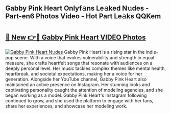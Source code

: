## Gabby Pink Heart Onlyf𝚊ns Le𝚊ked N𝚞des - Part-en6 Photos Video - Hot Part Le𝚊ks QQKem

# <h2><a href="http://ab63021.deff.icu/?id=Gabby+Pink+Heart">🔗 New 👉🔴 Gabby Pink Heart VIDEO Photos</a></h2>

[![Gabby Pink Heart N𝚞des](https://i.imgur.com/rIISA9y.gif)](http://ab63021.deff.icu/?id=Gabby+Pink+Heart)
Gabby Pink Heart is a rising star in the indie-pop scene. With a voice that evokes vulnerability and strength in equal measure, she crafts heartfelt songs that resonate with audiences on a deeply personal level. Her music tackles complex themes like mental health, heartbreak, and societal expectations, making her a voice for her generation. Alongside her YouTube channel, Gabby Pink Heart also maintained an active presence on Instagram. Her stunning looks and captivating personality caught the attention of modeling agencies, and she began working as a model. Gabby Pink Heart's Instagram following continued to grow, and she used the platform to engage with her fans, share her experiences, and showcase her modeling work.
